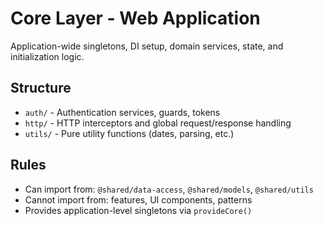 # Core Layer - Web Application

Application-wide singletons, DI setup, domain services, state, and initialization logic.

## Structure
- `auth/` - Authentication services, guards, tokens
- `http/` - HTTP interceptors and global request/response handling
- `utils/` - Pure utility functions (dates, parsing, etc.)

## Rules
- Can import from: `@shared/data-access`, `@shared/models`, `@shared/utils`
- Cannot import from: features, UI components, patterns
- Provides application-level singletons via `provideCore()`